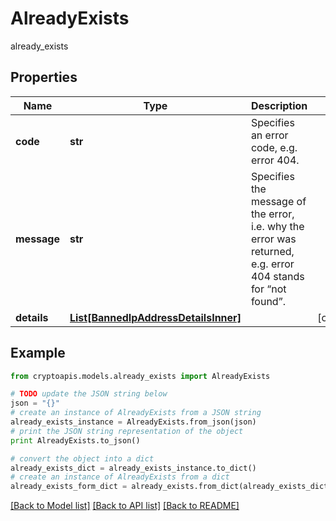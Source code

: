 # AlreadyExists

already_exists

## Properties
Name | Type | Description | Notes
------------ | ------------- | ------------- | -------------
**code** | **str** | Specifies an error code, e.g. error 404. | 
**message** | **str** | Specifies the message of the error, i.e. why the error was returned, e.g. error 404 stands for “not found”. | 
**details** | [**List[BannedIpAddressDetailsInner]**](BannedIpAddressDetailsInner.md) |  | [optional] 

## Example

```python
from cryptoapis.models.already_exists import AlreadyExists

# TODO update the JSON string below
json = "{}"
# create an instance of AlreadyExists from a JSON string
already_exists_instance = AlreadyExists.from_json(json)
# print the JSON string representation of the object
print AlreadyExists.to_json()

# convert the object into a dict
already_exists_dict = already_exists_instance.to_dict()
# create an instance of AlreadyExists from a dict
already_exists_form_dict = already_exists.from_dict(already_exists_dict)
```
[[Back to Model list]](../README.md#documentation-for-models) [[Back to API list]](../README.md#documentation-for-api-endpoints) [[Back to README]](../README.md)


